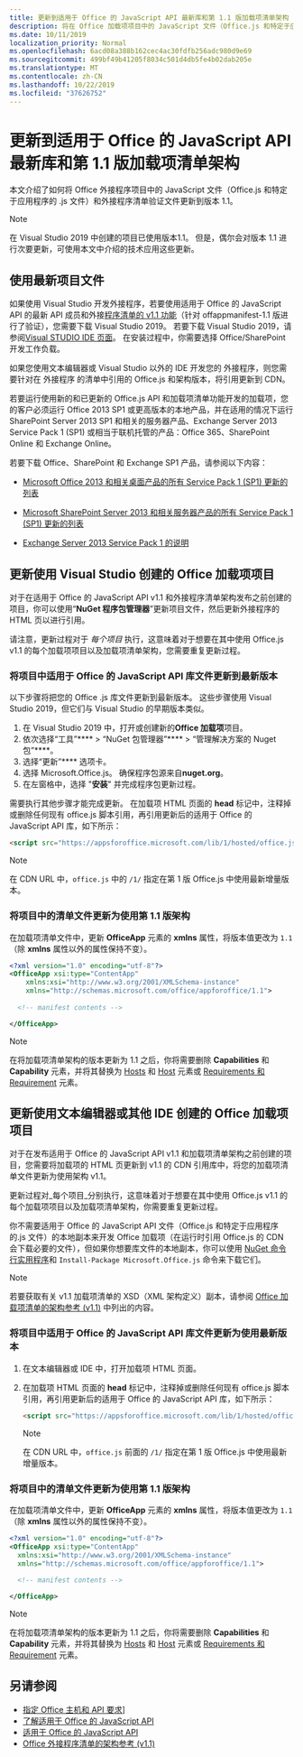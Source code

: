 ```yaml
---
title: 更新到适用于 Office 的 JavaScript API 最新库和第 1.1 版加载项清单架构
description: 将在 Office 加载项项目中的 JavaScript 文件（Office.js 和特定于应用程序的 .js 文件）和加载项清单验证文件更新到版本 1.1。
ms.date: 10/11/2019
localization_priority: Normal
ms.openlocfilehash: 6acd08a388b162cec4ac30fdfb256adc980d9e69
ms.sourcegitcommit: 499bf49b41205f8034c501d4db5fe4b02dab205e
ms.translationtype: MT
ms.contentlocale: zh-CN
ms.lasthandoff: 10/22/2019
ms.locfileid: "37626752"
---
```

# <a name="update-to-the-latest-javascript-api-for-office-library-and-version-11-add-in-manifest-schema"></a>更新到适用于 Office 的 JavaScript API 最新库和第 1.1 版加载项清单架构

本文介绍了如何将 Office 外接程序项目中的 JavaScript 文件（Office.js 和特定于应用程序的 .js 文件）和外接程序清单验证文件更新到版本 1.1。

> [!NOTE]
> 在 Visual Studio 2019 中创建的项目已使用版本1.1。 但是，偶尔会对版本 1.1 进行次要更新，可使用本文中介绍的技术应用这些更新。

## <a name="use-the-most-up-to-date-project-files"></a>使用最新项目文件

如果使用 Visual Studio 开发外接程序，若要使用适用于 Office 的 JavaScript API 的最新 API 成员和外接[程序清单的 v1.1 功能](../develop/add-in-manifests.md)（针对 offappmanifest-1.1 版进行了验证），您需要下载 Visual Studio 2019。 若要下载 Visual Studio 2019，请参阅[Visual STUDIO IDE 页面](https://visualstudio.microsoft.com/vs/)。 在安装过程中，你需要选择 Office/SharePoint 开发工作负载。

如果您使用文本编辑器或 Visual Studio 以外的 IDE 开发您的 外接程序，则您需要针对在 外接程序 的清单中引用的 Office.js 和架构版本，将引用更新到 CDN。

若要运行使用新的和已更新的 Office.js API 和加载项清单功能开发的加载项，您的客户必须运行 Office 2013 SP1 或更高版本的本地产品，并在适用的情况下运行 SharePoint Server 2013 SP1 和相关的服务器产品、Exchange Server 2013 Service Pack 1 (SP1) 或相当于联机托管的产品：Office 365、SharePoint Online 和 Exchange Online。

若要下载 Office、SharePoint 和 Exchange SP1 产品，请参阅以下内容：

- [Microsoft Office 2013 和相关桌面产品的所有 Service Pack 1 (SP1) 更新的列表](https://support.microsoft.com/kb/2850036)

- [Microsoft SharePoint Server 2013 和相关服务器产品的所有 Service Pack 1 (SP1) 更新的列表](https://support.microsoft.com/kb/2850035)

- [Exchange Server 2013 Service Pack 1 的说明](https://support.microsoft.com/kb/2926248)


## <a name="updating-an-office-add-in-project-created-with-visual-studio"></a>更新使用 Visual Studio 创建的 Office 加载项项目

对于在适用于 Office 的 JavaScript API v1.1 和外接程序清单架构发布之前创建的项目，你可以使用“**NuGet 程序包管理器**”更新项目文件，然后更新外接程序的 HTML 页以进行引用。 

请注意，更新过程对于 _每个项目_ 执行，这意味着对于想要在其中使用 Office.js v1.1 的每个加载项项目以及加载项清单架构，您需要重复更新过程。


### <a name="update-the-javascript-api-for-office-library-files-in-your-project-to-the-newest-release"></a>将项目中适用于 Office 的 JavaScript API 库文件更新到最新版本
以下步骤将把您的 Office .js 库文件更新到最新版本。 这些步骤使用 Visual Studio 2019，但它们与 Visual Studio 的早期版本类似。

1. 在 Visual Studio 2019 中，打开或创建新的**Office 加载项**项目。
2. 依次选择“工具”**** > “NuGet 包管理器”**** > “管理解决方案的 Nuget 包”****。
3. 选择“更新”**** 选项卡。
4. 选择 Microsoft.Office.js。 确保程序包源来自**nuget.org**。
5. 在左窗格中，选择 "**安装**" 并完成程序包更新过程。

需要执行其他步骤才能完成更新。 在加载项 HTML 页面的 **head** 标记中，注释掉或删除任何现有 office.js 脚本引用，再引用更新后的适用于 Office 的 JavaScript API 库，如下所示：

  ```html
  <script src="https://appsforoffice.microsoft.com/lib/1/hosted/office.js" type="text/javascript"></script>
  ```

   > [!NOTE] 
   > 在 CDN URL 中，`office.js` 中的 `/1/` 指定在第 1 版 Office.js 中使用最新增量版本。


### <a name="update-the-manifest-file-in-your-project-to-use-schema-version-11"></a>将项目中的清单文件更新为使用第 1.1 版架构

在加载项清单文件中，更新 **OfficeApp** 元素的 **xmlns** 属性，将版本值更改为 `1.1`（除 **xmlns** 属性以外的属性保持不变）。

```xml
<?xml version="1.0" encoding="utf-8"?>
<OfficeApp xsi:type="ContentApp"
    xmlns:xsi="http://www.w3.org/2001/XMLSchema-instance"
    xmlns="http://schemas.microsoft.com/office/appforoffice/1.1">
  
  <!-- manifest contents -->

</OfficeApp>
```

> [!NOTE]
> 在将加载项清单架构的版本更新为 1.1 之后，你将需要删除 **Capabilities** 和 **Capability** 元素，并将其替换为 [Hosts](/office/dev/add-ins/reference/manifest/hosts) 和 [Host](/office/dev/add-ins/reference/manifest/host) 元素或 [Requirements 和 Requirement](specify-office-hosts-and-api-requirements.md) 元素。

## <a name="updating-an-office-add-in-project-created-with-a-text-editor-or-other-ide"></a>更新使用文本编辑器或其他 IDE 创建的 Office 加载项项目

对于在发布适用于 Office 的 JavaScript API v1.1 和加载项清单架构之前创建的项目，您需要将加载项的 HTML 页更新到 v1.1 的 CDN 引用库中，将您的加载项清单文件更新为使用架构 v1.1。 

更新过程对_每个项目_分别执行，这意味着对于想要在其中使用 Office.js v1.1 的每个加载项项目以及加载项清单架构，你需要重复更新过程。

你不需要适用于 Office 的 JavaScript API 文件（Office.js 和特定于应用程序的.js 文件）的本地副本来开发 Office 加载项（在运行时引用 Office.js 的 CDN 会下载必要的文件），但如果你想要库文件的本地副本，你可以使用 [NuGet 命令行实用程序](https://docs.nuget.org/consume/installing-nuget)和 `Install-Package Microsoft.Office.js` 命令来下载它们。

> [!NOTE]
> 若要获取有关 v1.1 加载项清单的 XSD（XML 架构定义）副本，请参阅 [Office 加载项清单的架构参考 (v1.1)](../develop/add-in-manifests.md) 中列出的内容。


### <a name="update-the-javascript-api-for-office-library-files-in-your-project-to-use-the-newest-release"></a>将项目中适用于 Office 的 JavaScript API 库文件更新为使用最新版本

1. 在文本编辑器或 IDE 中，打开加载项 HTML 页面。

2. 在加载项 HTML 页面的 **head** 标记中，注释掉或删除任何现有 office.js 脚本引用，再引用更新后的适用于 Office 的 JavaScript API 库，如下所示：

    ```html
    <script src="https://appsforoffice.microsoft.com/lib/1/hosted/office.js" type="text/javascript"></script>
    ```

   > [!NOTE]
   > 在 CDN URL 中，`office.js` 前面的 `/1/` 指定在第 1 版 Office.js 中使用最新增量版本。

### <a name="update-the-manifest-file-in-your-project-to-use-schema-version-11"></a>将项目中的清单文件更新为使用第 1.1 版架构

在加载项清单文件中，更新 **OfficeApp** 元素的 **xmlns** 属性，将版本值更改为 `1.1`（除 **xmlns** 属性以外的属性保持不变）。

```xml
<?xml version="1.0" encoding="utf-8"?>
<OfficeApp xsi:type="ContentApp"
  xmlns:xsi="http://www.w3.org/2001/XMLSchema-instance"
  xmlns="http://schemas.microsoft.com/office/appforoffice/1.1">
  
  <!-- manifest contents -->

</OfficeApp>
```

> [!NOTE]
> 在将加载项清单架构的版本更新为 1.1 之后，你将需要删除 **Capabilities** 和 **Capability** 元素，并将其替换为 [Hosts](/office/dev/add-ins/reference/manifest/hosts) 和 [Host](/office/dev/add-ins/reference/manifest/host) 元素或 [Requirements 和 Requirement](specify-office-hosts-and-api-requirements.md) 元素。

## <a name="see-also"></a>另请参阅

- [指定 Office 主机和 API 要求](specify-office-hosts-and-api-requirements.md)]
- [了解适用于 Office 的 JavaScript API](understanding-the-javascript-api-for-office.md)
- [适用于 Office 的 JavaScript API](/office/dev/add-ins/reference/javascript-api-for-office)
- [Office 外接程序清单的架构参考 (v1.1)](../develop/add-in-manifests.md)
